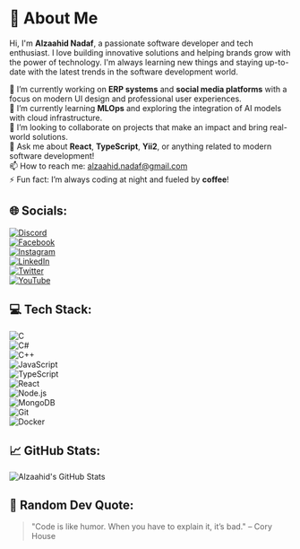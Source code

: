 # 👋 About Me
Hi, I'm **Alzaahid Nadaf**, a passionate software developer and tech enthusiast. I love building innovative solutions and helping brands grow with the power of technology. I'm always learning new things and staying up-to-date with the latest trends in the software development world.

🔭 I’m currently working on **ERP systems** and **social media platforms** with a focus on modern UI design and professional user experiences.  
🌱 I’m currently learning **MLOps** and exploring the integration of AI models with cloud infrastructure.  
👯 I’m looking to collaborate on projects that make an impact and bring real-world solutions.  
💬 Ask me about **React**, **TypeScript**, **Yii2**, or anything related to modern software development!  
📫 How to reach me: [alzaahid.nadaf@gmail.com](mailto:alzaahid.nadaf@gmail.com)  
⚡ Fun fact: I’m always coding at night and fueled by **coffee**!

## 🌐 Socials:
[![Discord](https://img.shields.io/badge/Discord-%237289DA.svg?logo=discord&logoColor=white)](https://discord.gg/Imposter)  
[![Facebook](https://img.shields.io/badge/Facebook-%231877F2.svg?logo=Facebook&logoColor=white)](https://facebook.com/alzaahidnadaf)  
[![Instagram](https://img.shields.io/badge/Instagram-%23E4405F.svg?logo=Instagram&logoColor=white)](https://instagram.com/_sneaky.coder_)  
[![LinkedIn](https://img.shields.io/badge/LinkedIn-%230077B5.svg?logo=linkedin&logoColor=white)](https://linkedin.com/in/alzaahidnadaf)  
[![Twitter](https://img.shields.io/badge/Twitter-%231DA1F2.svg?logo=Twitter&logoColor=white)](https://twitter.com/alzaahidnadaf)  
[![YouTube](https://img.shields.io/badge/YouTube-%23FF0000.svg?logo=YouTube&logoColor=white)](https://youtube.com/@MySTicGaming)

## 💻 Tech Stack:
![C](https://img.shields.io/badge/c-%2300599C.svg?style=for-the-badge&logo=c&logoColor=white)  
![C#](https://img.shields.io/badge/c%23-%23239120.svg?style=for-the-badge&logo=c-sharp&logoColor=white)  
![C++](https://img.shields.io/badge/c%2B%2B-%2300599C.svg?style=for-the-badge&logo=c%2B%2B&logoColor=white)  
![JavaScript](https://img.shields.io/badge/JavaScript-%23323330.svg?style=for-the-badge&logo=javascript&logoColor=white)  
![TypeScript](https://img.shields.io/badge/TypeScript-%23007ACC.svg?style=for-the-badge&logo=typescript&logoColor=white)  
![React](https://img.shields.io/badge/React-%2320232a.svg?style=for-the-badge&logo=react&logoColor=%2361DAFB)  
![Node.js](https://img.shields.io/badge/Node.js-%23339933.svg?style=for-the-badge&logo=node.js&logoColor=white)  
![MongoDB](https://img.shields.io/badge/MongoDB-%2347A248.svg?style=for-the-badge&logo=mongodb&logoColor=white)  
![Git](https://img.shields.io/badge/Git-%23F14E31.svg?style=for-the-badge&logo=git&logoColor=white)  
![Docker](https://img.shields.io/badge/Docker-%232496ED.svg?style=for-the-badge&logo=docker&logoColor=white)

## 📈 GitHub Stats:
![Alzaahid's GitHub Stats](https://github-readme-stats.vercel.app/api?username=alzaahidnadaf&show_icons=true&hide_title=true&hide=prs&count_private=true&hide_border=true&bg_color=2A2D35&text_color=F1F1F1&icon_color=FF9C00)

## 📝 Random Dev Quote:
> "Code is like humor. When you have to explain it, it’s bad." – Cory House
